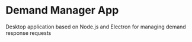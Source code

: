 # Demand Manager App

Desktop application based on Node.js and Electron for managing demand response requests

